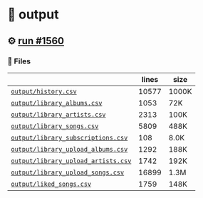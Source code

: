 # 📝  output 

## ⚙️ [run #1560](https://github.com/jwenerd/ytm-dl/actions/runs/9669833077)

### 📁 Files

|                                                                         |lines|size |
|-------------------------------------------------------------------------|-----|-----|
|[`output/history.csv` ](output/history.csv)                              |10577|1000K|
|[`output/library_albums.csv` ](output/library_albums.csv)                |1053 |72K  |
|[`output/library_artists.csv` ](output/library_artists.csv)              |2313 |100K |
|[`output/library_songs.csv` ](output/library_songs.csv)                  |5809 |488K |
|[`output/library_subscriptions.csv` ](output/library_subscriptions.csv)  |108  |8.0K |
|[`output/library_upload_albums.csv` ](output/library_upload_albums.csv)  |1292 |188K |
|[`output/library_upload_artists.csv` ](output/library_upload_artists.csv)|1742 |192K |
|[`output/library_upload_songs.csv` ](output/library_upload_songs.csv)    |16899|1.3M |
|[`output/liked_songs.csv` ](output/liked_songs.csv)                      |1759 |148K |